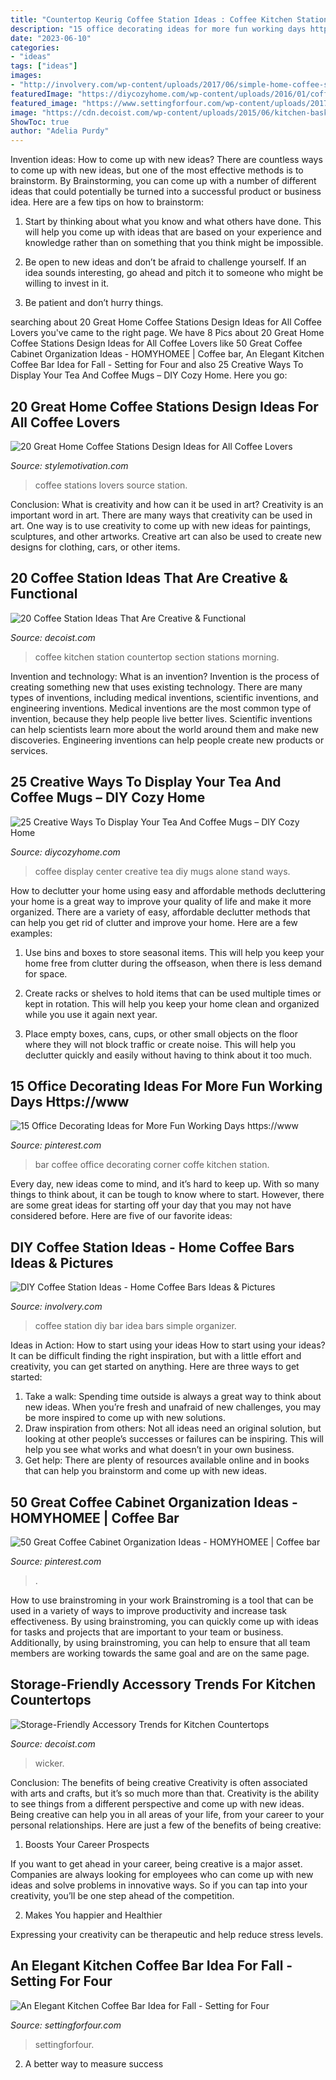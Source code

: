 ```yaml
---
title: "Countertop Keurig Coffee Station Ideas : Coffee Kitchen Station Countertop Section Stations Morning"
description: "15 office decorating ideas for more fun working days https://www"
date: "2023-06-10"
categories:
- "ideas"
tags: ["ideas"]
images:
- "http://involvery.com/wp-content/uploads/2017/06/simple-home-coffee-station-idea.jpg"
featuredImage: "https://diycozyhome.com/wp-content/uploads/2016/01/coffee-center.jpg"
featured_image: "https://www.settingforfour.com/wp-content/uploads/2017/09/fall-coffee-bar-in-kitchen-2.jpg"
image: "https://cdn.decoist.com/wp-content/uploads/2015/06/kitchen-basket-coffee.jpg"
ShowToc: true
author: "Adelia Purdy"
---
```



Invention ideas: How to come up with new ideas?
There are countless ways to come up with new ideas, but one of the most effective methods is to brainstorm. By Brainstorming, you can come up with a number of different ideas that could potentially be turned into a successful product or business idea. Here are a few tips on how to brainstorm:
1. Start by thinking about what you know and what others have done. This will help you come up with ideas that are based on your experience and knowledge rather than on something that you think might be impossible.

2. Be open to new ideas and don’t be afraid to challenge yourself. If an idea sounds interesting, go ahead and pitch it to someone who might be willing to invest in it.

3. Be patient and don’t hurry things.

	

		
searching about 20 Great Home Coffee Stations Design Ideas for All Coffee Lovers you've came to the right page. We have 8 Pics about 20 Great Home Coffee Stations Design Ideas for All Coffee Lovers like 50 Great Coffee Cabinet Organization Ideas - HOMYHOMEE | Coffee bar, An Elegant Kitchen Coffee Bar Idea for Fall - Setting for Four and also 25 Creative Ways To Display Your Tea And Coffee Mugs – DIY Cozy Home. Here you go:
		
    
## 20 Great Home Coffee Stations Design Ideas For All Coffee Lovers

<img loading=lazy src="https://www.stylemotivation.com/wp-content/uploads/2014/09/coffee-station-20.jpg" onerror="this.onerror=null;this.src='https://tse4.mm.bing.net/th?id=OIP.mpwZ4bz2Z0HV0TqgII2VPQAAAA&amp;pid=15.1';" alt="20 Great Home Coffee Stations Design Ideas for All Coffee Lovers">

_Source: stylemotivation.com_

>coffee stations lovers source station. 

	

Conclusion: What is creativity and how can it be used in art?
Creativity is an important word in art. There are many ways that creativity can be used in art. One way is to use creativity to come up with new ideas for paintings, sculptures, and other artworks. Creative art can also be used to create new designs for clothing, cars, or other items.

    
## 20 Coffee Station Ideas That Are Creative &amp; Functional

<img loading=lazy src="https://cdn.decoist.com/wp-content/uploads/2015/10/Small-kitchen-countertop-section-used-for-a-coffee-station-.jpg" onerror="this.onerror=null;this.src='https://tse2.mm.bing.net/th?id=OIP.vYRpp2WczoD_MRm0seYyjwHaJ3&amp;pid=15.1';" alt="20 Coffee Station Ideas That Are Creative &amp; Functional">

_Source: decoist.com_

>coffee kitchen station countertop section stations morning. 

	

Invention and technology: What is an invention?
Invention is the process of creating something new that uses existing technology. There are many types of inventions, including medical inventions, scientific inventions, and engineering inventions. Medical inventions are the most common type of invention, because they help people live better lives. Scientific inventions can help scientists learn more about the world around them and make new discoveries. Engineering inventions can help people create new products or services.

    
## 25 Creative Ways To Display Your Tea And Coffee Mugs – DIY Cozy Home

<img loading=lazy src="https://diycozyhome.com/wp-content/uploads/2016/01/coffee-center.jpg" onerror="this.onerror=null;this.src='https://tse3.mm.bing.net/th?id=OIP.O4I05bjziapmrCidQlSuxwHaLH&amp;pid=15.1';" alt="25 Creative Ways To Display Your Tea And Coffee Mugs – DIY Cozy Home">

_Source: diycozyhome.com_

>coffee display center creative tea diy mugs alone stand ways. 

	

How to declutter your home using easy and affordable methods
decluttering your home is a great way to improve your quality of life and make it more organized. There are a variety of easy, affordable declutter methods that can help you get rid of clutter and improve your home. Here are a few examples:
1. Use bins and boxes to store seasonal items. This will help you keep your home free from clutter during the offseason, when there is less demand for space.

2. Create racks or shelves to hold items that can be used multiple times or kept in rotation. This will help you keep your home clean and organized while you use it again next year.

3. Place empty boxes, cans, cups, or other small objects on the floor where they will not block traffic or create noise. This will help you declutter quickly and easily without having to think about it too much.


    
## 15 Office Decorating Ideas For More Fun Working Days Https://www

<img loading=lazy src="https://i.pinimg.com/originals/24/1b/48/241b483a07bcc491f4392f7d66ef7873.jpg" onerror="this.onerror=null;this.src='https://tse4.mm.bing.net/th?id=OIP.cLIPg-MNi9GkaNNdZQtCIAHaJQ&amp;pid=15.1';" alt="15 Office Decorating Ideas for More Fun Working Days https://www">

_Source: pinterest.com_

>bar coffee office decorating corner coffe kitchen station. 

	

Every day, new ideas come to mind, and it’s hard to keep up. With so many things to think about, it can be tough to know where to start. However, there are some great ideas for starting off your day that you may not have considered before. Here are five of our favorite ideas: 

    
## DIY Coffee Station Ideas - Home Coffee Bars Ideas &amp; Pictures

<img loading=lazy src="http://involvery.com/wp-content/uploads/2017/06/simple-home-coffee-station-idea.jpg" onerror="this.onerror=null;this.src='https://tse2.mm.bing.net/th?id=OIP.iKqrLeFq1P3Ue8TMv7NxBgHaLG&amp;pid=15.1';" alt="DIY Coffee Station Ideas - Home Coffee Bars Ideas &amp; Pictures">

_Source: involvery.com_

>coffee station diy bar idea bars simple organizer. 

	

Ideas in Action: How to start using your ideas
How to start using your ideas? It can be difficult finding the right inspiration, but with a little effort and creativity, you can get started on anything. Here are three ways to get started: 
1. Take a walk: Spending time outside is always a great way to think about new ideas. When you’re fresh and unafraid of new challenges, you may be more inspired to come up with new solutions. 
2. Draw inspiration from others: Not all ideas need an original solution, but looking at other people’s successes or failures can be inspiring. This will help you see what works and what doesn’t in your own business. 
3. Get help: There are plenty of resources available online and in books that can help you brainstorm and come up with new ideas.

    
## 50 Great Coffee Cabinet Organization Ideas - HOMYHOMEE | Coffee Bar

<img loading=lazy src="https://i.pinimg.com/736x/0e/45/1e/0e451e25033f3fc7d13b03de6e7f1ea8.jpg" onerror="this.onerror=null;this.src='https://tse3.mm.bing.net/th?id=OIP.49pBPvNZ4D9CtoVSw4du9wHaJ3&amp;pid=15.1';" alt="50 Great Coffee Cabinet Organization Ideas - HOMYHOMEE | Coffee bar">

_Source: pinterest.com_

>. 

	

How to use brainstroming in your work
Brainstroming is a tool that can be used in a variety of ways to improve productivity and increase task effectiveness. By using brainstroming, you can quickly come up with ideas for tasks and projects that are important to your team or business. Additionally, by using brainstroming, you can help to ensure that all team members are working towards the same goal and are on the same page.

    
## Storage-Friendly Accessory Trends For Kitchen Countertops

<img loading=lazy src="https://cdn.decoist.com/wp-content/uploads/2015/06/kitchen-basket-coffee.jpg" onerror="this.onerror=null;this.src='https://tse1.mm.bing.net/th?id=OIP.j4lvS3hSF4ddQ3IhkRJ_bAHaLH&amp;pid=15.1';" alt="Storage-Friendly Accessory Trends for Kitchen Countertops">

_Source: decoist.com_

>wicker. 

	

Conclusion: The benefits of being creative
Creativity is often associated with arts and crafts, but it’s so much more than that. Creativity is the ability to see things from a different perspective and come up with new ideas. Being creative can help you in all areas of your life, from your career to your personal relationships.
Here are just a few of the benefits of being creative:

1. Boosts Your Career Prospects

If you want to get ahead in your career, being creative is a major asset. Companies are always looking for employees who can come up with new ideas and solve problems in innovative ways. So if you can tap into your creativity, you’ll be one step ahead of the competition.

2. Makes You happier and Healthier

Expressing your creativity can be therapeutic and help reduce stress levels.

    
## An Elegant Kitchen Coffee Bar Idea For Fall - Setting For Four

<img loading=lazy src="https://www.settingforfour.com/wp-content/uploads/2017/09/fall-coffee-bar-in-kitchen-2.jpg" onerror="this.onerror=null;this.src='https://tse4.mm.bing.net/th?id=OIP.gweD5mIW2lRAB9LSUsV12gHaLH&amp;pid=15.1';" alt="An Elegant Kitchen Coffee Bar Idea for Fall - Setting for Four">

_Source: settingforfour.com_

>settingforfour. 

	

2. A better way to measure success

